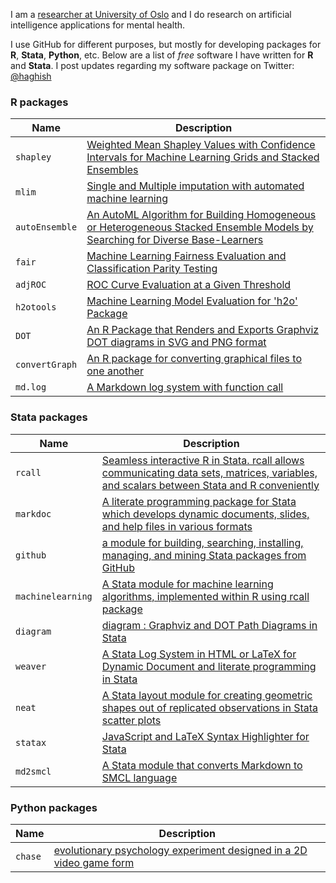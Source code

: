 I am a [researcher at University of Oslo](https://scholar.google.com/citations?user=BtsIku0AAAAJ&hl=en) and I do research on artificial intelligence applications for mental health. 

I use GitHub for different purposes, but mostly for developing packages for __R__, __Stata__, __Python__, etc. Below are a list of _free_ software I have written for __R__ and __Stata__. I post updates regarding my software package on Twitter: [@haghish](https://twitter.com/Haghish)

### R packages

| **Name**          | **Description**                                                                                                                                                              |
|-------------------|------------------------------------------------------------------------------------------------------------------------------------------------------------------------------|
| `shapley`         | [Weighted Mean Shapley Values with Confidence Intervals for Machine Learning Grids and Stacked Ensembles](https://github.com/haghish/shapley)                                                                                       |
| `mlim`            | [Single and Multiple imputation with automated machine learning](https://github.com/haghish/mlim)                                                                                       |
| `autoEnsemble`          | [An AutoML Algorithm for Building Homogeneous or Heterogeneous Stacked Ensemble Models by Searching for Diverse Base-Learners](https://github.com/haghish/autoEnsemble)  |          
| `fair`          | [Machine Learning Fairness Evaluation and Classification Parity Testing](https://github.com/haghish/fair)  | 
| `adjROC`          | [ROC Curve Evaluation at a Given Threshold](https://github.com/haghish/adjROC)                                                                                               |
| `h2otools`          | [Machine Learning Model Evaluation for 'h2o' Package](https://github.com/haghish/h2otools)  |  
| `DOT`             | [An R Package that Renders and Exports Graphviz DOT diagrams in SVG and PNG format](https://github.com/haghish/DOT)                                                          |
| `convertGraph`    | [An R package for converting graphical files to one another](https://github.com/haghish/convertGraph)                                                                        |
| `md.log`          | [A Markdown log system with function call](https://github.com/haghish/md.log)                                                                                                |

### Stata packages

| **Name**          | **Description**                                                                                                                                                              |
|-------------------|------------------------------------------------------------------------------------------------------------------------------------------------------------------------------|
| `rcall`           | [Seamless interactive R in Stata. rcall allows communicating data sets, matrices, variables, and scalars between Stata and R conveniently](https://github.com/haghish/rcall) |
| `markdoc`         | [A literate programming package for Stata which develops dynamic documents, slides, and help files in various formats](https://github.com/haghish/markdoc)    |
| `github`          | [a module for building, searching, installing, managing, and mining Stata packages from GitHub](https://github.com/haghish/github)                                           |
| `machinelearning` | [A Stata module for machine learning algorithms, implemented within R using rcall package](https://github.com/haghish/machinelearning)                                  |
| `diagram`          | [diagram : Graphviz and DOT Path Diagrams in Stata](https://github.com/haghish/diagram)                                                                                                |
| `weaver`          | [A Stata Log System in HTML or LaTeX for Dynamic Document and literate programming in Stata](https://github.com/haghish/weaver)                                              |
| `neat`            | [A Stata layout module for creating geometric shapes out of replicated observations in Stata scatter plots](https://github.com/haghish/neat)                                 |
| `statax`          | [JavaScript and LaTeX Syntax Highlighter for Stata](https://github.com/haghish/statax)                                                                                       |
| `md2smcl`         | [A Stata module that converts Markdown to SMCL language](https://github.com/haghish/md2smcl)                                              |

### Python packages

| **Name**          | **Description**                                                                                                                                                              |
|-------------------|------------------------------------------------------------------------------------------------------------------------------------------------------------------------------|
| `chase`           | [ evolutionary psychology experiment designed in a 2D video game form](https://github.com/haghish/chase) |
